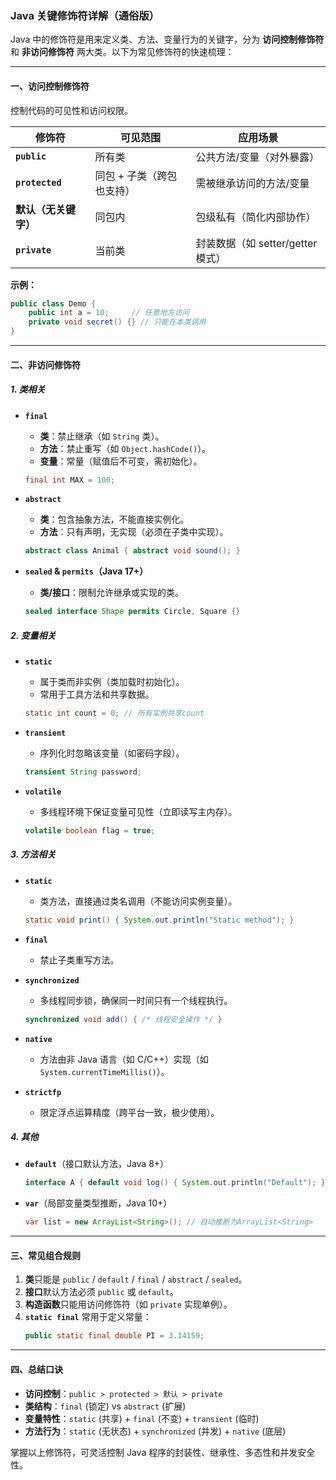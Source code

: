 ### Java 关键修饰符详解（通俗版）

Java 中的修饰符是用来定义类、方法、变量行为的关键字，分为 **访问控制修饰符** 和 **非访问修饰符** 两大类。以下为常见修饰符的快速梳理：

---

#### **一、访问控制修饰符**
控制代码的可见性和访问权限。

| 修饰符        | 可见范围                     | 应用场景                           |
|---------------|------------------------------|------------------------------------|
| **`public`**  | 所有类                       | 公共方法/变量（对外暴露）          |
| **`protected`** | 同包 + 子类（跨包也支持）    | 需被继承访问的方法/变量            |
| **默认（无关键字）** | 同包内                   | 包级私有（简化内部协作）           |
| **`private`** | 当前类                      | 封装数据（如 setter/getter 模式）  |

**示例：**
```java
public class Demo {
    public int a = 10;     // 任意地方访问
    private void secret() {} // 只能在本类调用
}
```

---

#### **二、非访问修饰符**

##### **1. 类相关**
- **`final`**  
  - **类**：禁止继承（如 `String` 类）。  
  - **方法**：禁止重写（如 `Object.hashCode()`）。  
  - **变量**：常量（赋值后不可变，需初始化）。  
  ```java
  final int MAX = 100; 
  ```

- **`abstract`**  
  - **类**：包含抽象方法，不能直接实例化。  
  - **方法**：只有声明，无实现（必须在子类中实现）。  
  ```java
  abstract class Animal { abstract void sound(); }
  ```

- **`sealed` & `permits`（Java 17+）**  
  - **类/接口**：限制允许继承或实现的类。  
  ```java
  sealed interface Shape permits Circle, Square {}
  ```

##### **2. 变量相关**
- **`static`**  
  - 属于类而非实例（类加载时初始化）。  
  - 常用于工具方法和共享数据。  
  ```java
  static int count = 0; // 所有实例共享count
  ```

- **`transient`**  
  - 序列化时忽略该变量（如密码字段）。  
  ```java
  transient String password; 
  ```

- **`volatile`**  
  - 多线程环境下保证变量可见性（立即读写主内存）。  
  ```java
  volatile boolean flag = true;
  ```

##### **3. 方法相关**
- **`static`**  
  - 类方法，直接通过类名调用（不能访问实例变量）。  
  ```java
  static void print() { System.out.println("Static method"); }
  ```

- **`final`**  
  - 禁止子类重写方法。  

- **`synchronized`**  
  - 多线程同步锁，确保同一时间只有一个线程执行。  
  ```java
  synchronized void add() { /* 线程安全操作 */ }
  ```

- **`native`**  
  - 方法由非 Java 语言（如 C/C++）实现（如 `System.currentTimeMillis()`）。

- **`strictfp`**  
  - 限定浮点运算精度（跨平台一致，极少使用）。

##### **4. 其他**
- **`default`**（接口默认方法，Java 8+）  
  ```java
  interface A { default void log() { System.out.println("Default"); } }
  ```

- **`var`**（局部变量类型推断，Java 10+）  
  ```java
  var list = new ArrayList<String>(); // 自动推断为ArrayList<String>
  ```

---

#### **三、常见组合规则**
1. **类**只能是 `public` / `default` / `final` / `abstract` / `sealed`。  
2. **接口**默认方法必须 `public` 或 `default`。  
3. **构造函数**只能用访问修饰符（如 `private` 实现单例）。  
4. **`static final`** 常用于定义常量：  
   ```java
   public static final double PI = 3.14159;
   ```

---

#### **四、总结口诀**
- **访问控制**：`public > protected > 默认 > private`  
- **类结构**：`final` (锁定) vs `abstract` (扩展)  
- **变量特性**：`static` (共享) + `final` (不变) + `transient` (临时)  
- **方法行为**：`static` (无状态) + `synchronized` (并发) + `native` (底层)

掌握以上修饰符，可灵活控制 Java 程序的封装性、继承性、多态性和并发安全性。